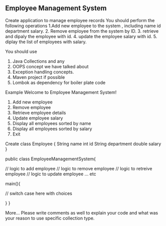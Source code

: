## Employee Management System

Create application to manage employee records 
You should perform the following operations 
1.Add new employee to the system , including name id department salary.
2. Remove employee from the system by ID.
3. retrieve and dipaly the employee with id.
4. update the employee salary with id. 
5. diplay the list of employees with salary. 

You should use 
1. Java Collections and any
2. OOPS concept we have talked about
3. Exception handling concepts. 
4. Maven project if possible
5. Lombok as dependency for boiler plate code

Example
Welcome to Employee Management System!

1. Add new employee
2. Remove employee
3. Retrieve employee details
4. Update employee salary
5. Display all employees sorted by name
6. Display all employees sorted by salary
7. Exit

Create class Employee {
String name
int id
String department
double salary
}

public class EmployeeManagementSystem{

// logic to add employee
// logic to remove employee
// logic to retreive employee
// logic to update employee    ... etc


main(){


 // switch case here with choices 

}
}


More... 
Please write comments as well to explain your code and what was 
your reason to use specific collection type. 
